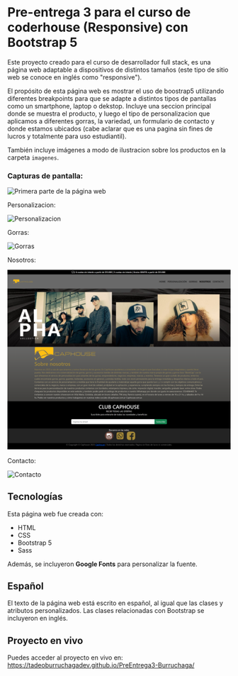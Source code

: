 # Pre-entrega 3 para el curso de coderhouse (Responsive) con Bootstrap 5

Este proyecto creado para el curso de desarrollador full stack, es una página web adaptable a dispositivos de distintos tamaños (este tipo de sitio web se conoce en inglés como "responsive").

El propósito de esta página web es mostrar el uso de boostrap5 utilizando diferentes breakpoints para que se adapte a distintos tipos de pantallas como un smartphone, laptop o dekstop. Incluye una seccion principal donde se muestra el producto, y luego el tipo de personalizacion que aplicamos a diferentes gorras, la variedad, un formulario de contacto y donde estamos ubicados (cabe aclarar que es una pagina sin fines de lucros y totalmente para uso estudiantil).

También incluye imágenes a modo de ilustracion sobre los productos en la carpeta `imagenes`.

### Capturas de pantalla:

![Primera parte de la página web](img/Chome.html.png)

Personalizacion:

![Personalizacion](img/Cpersonalizacion.html.png)

Gorras:

![Gorras](img/Cgorras.html.png)

Nosotros:

![Nosotros](img/Cnosotros.html.png)

Contacto:

![Contacto](img/Ccontacto.html.png)

## Tecnologías

Esta página web fue creada con:

- HTML
- CSS
- Bootstrap 5
- Sass

Además, se incluyeron **Google Fonts** para personalizar la fuente.

## Español

El texto de la página web está escrito en español, al igual que las clases y atributos personalizados. Las clases relacionadas con Bootstrap se incluyeron en inglés.

## Proyecto en vivo

Puedes acceder al proyecto en vivo en: https://tadeoburruchagadev.github.io/PreEntrega3-Burruchaga/
